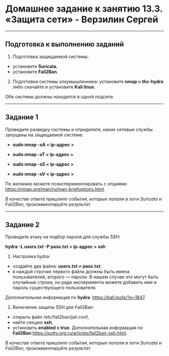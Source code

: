 # Домашнее задание к занятию 13.3. «Защита сети» - Верзилин Сергей

***

## Подготовка к выполнению заданий

1. Подготовка защищаемой системы:
 * установите **Suricata**,
 * установите **Fail2Ban**.
2. Подготовка системы злоумышленника: установите **nmap** и **thc-hydra** либо скачайте и установите **Kali linux**.

Обе системы должны находится в одной подсети.

***

## Задание 1
Проведите разведку системы и определите, какие сетевые службы запущены на защищаемой системе:

* **sudo nmap -sA < ip-адрес >**

* **sudo nmap -sT < ip-адрес >**

* **sudo nmap -sS < ip-адрес >**

* **sudo nmap -sV < ip-адрес >**

По желанию можете поэкспериментировать с опциями: https://nmap.org/man/ru/man-briefoptions.html.

*В качестве ответа пришлите события, которые попали в логи Suricata и Fail2Ban, прокомментируйте результат.*

***
 
## Задание 2

Проведите атаку на подбор пароля для службы SSH:

**hydra -L users.txt -P pass.txt < ip-адрес > ssh**

1. Настройка hydra:
 * создайте два файла: **users.txt** и **pass.txt**;
 * в каждой строчке первого файла должны быть имена пользователей, второго — пароли. В нашем случае это могут быть случайные строки, но ради эксперимента можете добавить имя и пароль существующего пользователя.

Дополнительная информация по **hydra**: https://kali.tools/?p=1847.

2. Включение защиты SSH для Fail2Ban:
 * открыть файл /etc/fail2ban/jail.conf,
 * найти секцию **ssh**,
 * установить **enabled** в **true**.
Дополнительная информация по **Fail2Ban**:https://putty.org.ru/articles/fail2ban-ssh.html.

*В качестве ответа пришлите события, которые попали в логи Suricata и Fail2Ban, прокомментируйте результат.*
